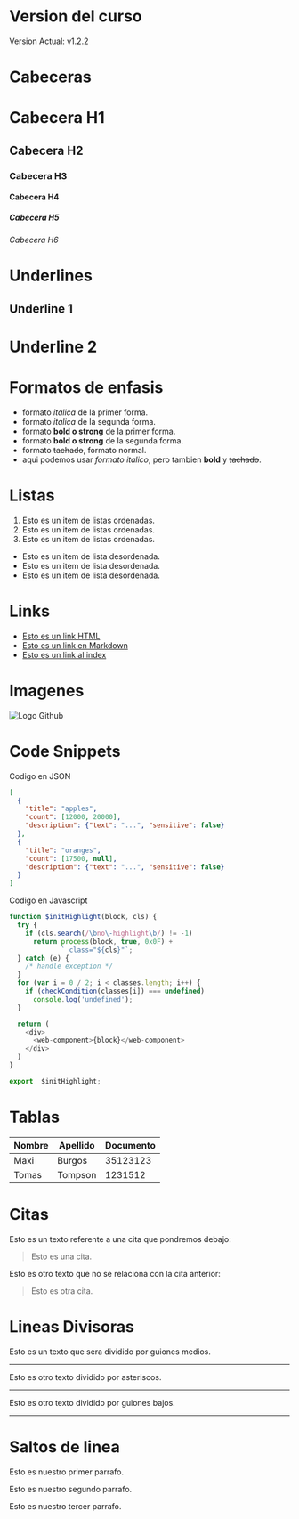 # Version del curso
Version Actual: v1.2.2

# Cabeceras
# Cabecera H1
## Cabecera H2
### Cabecera H3
#### Cabecera H4
##### Cabecera H5
###### Cabecera H6

# Underlines
Underline 1
-----------

Underline 2
===========

# Formatos de enfasis
- formato *italica* de la primer forma.
- formato _italica_ de la segunda forma.
- formato **bold o strong** de la primer forma.
- formato __bold o strong__ de la segunda forma.
- formato ~~tachado~~, formato normal.
- aqui podemos usar *formato italico*, pero tambien **bold** y ~~tachado~~.

# Listas
1. Esto es un item de listas ordenadas.
2. Esto es un item de listas ordenadas.
3. Esto es un item de listas ordenadas.
- Esto es un item de lista desordenada.
- Esto es un item de lista desordenada.
- Esto es un item de lista desordenada.

# Links
- <a href="http://www.google.com">Esto es un link HTML</a>
- [Esto es un link en Markdown](http://www.google.com)
- [Esto es un link al index](index.html)

# Imagenes
![Logo Github](https://www.oomnitza.com/wp-content/uploads/2022/06/github-logo.png)

# Code Snippets
Codigo en JSON
```JSON
[
  {
    "title": "apples",
    "count": [12000, 20000],
    "description": {"text": "...", "sensitive": false}
  },
  {
    "title": "oranges",
    "count": [17500, null],
    "description": {"text": "...", "sensitive": false}
  }
]
```
Codigo en Javascript
```Javascript
function $initHighlight(block, cls) {
  try {
    if (cls.search(/\bno\-highlight\b/) != -1)
      return process(block, true, 0x0F) +
             ` class="${cls}"`;
  } catch (e) {
    /* handle exception */
  }
  for (var i = 0 / 2; i < classes.length; i++) {
    if (checkCondition(classes[i]) === undefined)
      console.log('undefined');
  }

  return (
    <div>
      <web-component>{block}</web-component>
    </div>
  )
}

export  $initHighlight;
```

# Tablas
| Nombre | Apellido | Documento |
| ------ | -------- | --------- |
| Maxi   | Burgos   | 35123123  |
| Tomas  | Tompson  | 1231512   |

# Citas
Esto es un texto referente a una cita que pondremos debajo:
> Esto es una cita.

Esto es otro texto que no se relaciona con la cita anterior:
> Esto es otra cita.

# Lineas Divisoras
Esto es un texto que sera dividido por guiones medios.

---
Esto es otro texto dividido por asteriscos.

***

Esto es otro texto dividido por guiones bajos.

___

# Saltos de linea
Esto es nuestro primer parrafo.

Esto es nuestro segundo parrafo.

Esto es nuestro tercer parrafo.